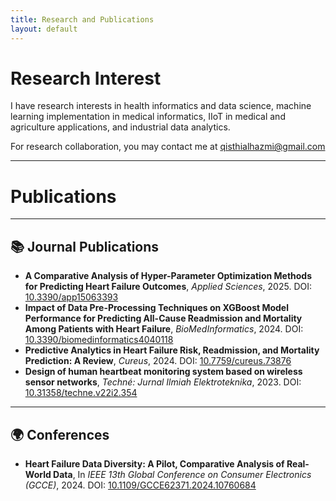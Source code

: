 ```yaml
---
title: Research and Publications
layout: default
---
```


# Research Interest

I have research interests in health informatics and data science, machine learning implementation in medical informatics, IIoT in medical and agriculture applications, and industrial data analytics.

For research collaboration, you may contact me at [qisthialhazmi@gmail.com](mailto:qisthialhazmi@gmail.com) 

---

# Publications

---

## 📚 Journal Publications
- **A Comparative Analysis of Hyper-Parameter Optimization Methods for Predicting Heart Failure Outcomes**, *Applied Sciences*, 2025. DOI: [10.3390/app15063393](https://doi.org/10.3390/app15063393)
- **Impact of Data Pre-Processing Techniques on XGBoost Model Performance for Predicting All-Cause Readmission and Mortality Among Patients with Heart Failure**, *BioMedInformatics*, 2024. DOI: [10.3390/biomedinformatics4040118](https://doi.org/10.3390/biomedinformatics4040118)
- **Predictive Analytics in Heart Failure Risk, Readmission, and Mortality Prediction: A Review**, *Cureus*, 2024. DOI: [10.7759/cureus.73876](https://doi.org/10.7759/cureus.73876)
- **Design of human heartbeat monitoring system based on wireless sensor networks**, *Techné: Jurnal Ilmiah Elektroteknika*, 2023. DOI: [10.31358/techne.v22i2.354](https://doi.org/10.31358/techne.v22i2.354)

---

## 🌍 Conferences
- **Heart Failure Data Diversity: A Pilot, Comparative Analysis of Real-World Data**, In *IEEE 13th Global Conference on Consumer Electronics (GCCE)*, 2024. DOI: [10.1109/GCCE62371.2024.10760684](https://doi.org/10.1109/GCCE62371.2024.10760684)
